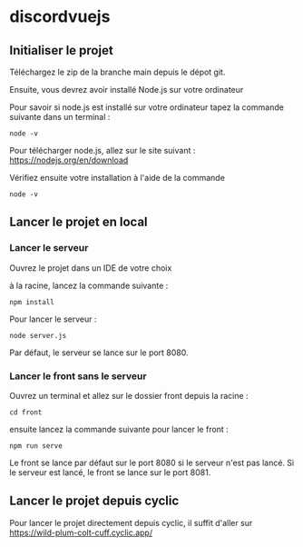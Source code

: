 # discordvuejs

## Initialiser le projet 

Téléchargez le zip de la branche main depuis le dépot git.

Ensuite, vous devrez avoir installé Node.js sur votre ordinateur

Pour savoir si node.js est installé sur votre ordinateur tapez la commande suivante dans un terminal : 

```
node -v
```

Pour télécharger node.js, allez sur le site suivant : https://nodejs.org/en/download


Vérifiez ensuite votre installation à l'aide de la commande

```
node -v
```

## Lancer le projet en local

### Lancer le serveur
Ouvrez le projet dans un IDE de votre choix

à la racine, lancez la commande suivante : 

```
npm install
```

Pour lancer le serveur : 

```
node server.js
```

Par défaut, le serveur se lance sur le port 8080.

### Lancer le front sans le serveur
Ouvrez un terminal et allez sur le dossier front depuis la racine : 

```
cd front
```

ensuite lancez la commande suivante pour lancer le front :

```
npm run serve
```

Le front se lance par défaut sur le port 8080 si le serveur n'est pas lancé.
Si le serveur est lancé, le front se lance sur le port 8081.

## Lancer le projet depuis cyclic

Pour lancer le projet directement depuis cyclic, il suffit d'aller sur https://wild-plum-colt-cuff.cyclic.app/
